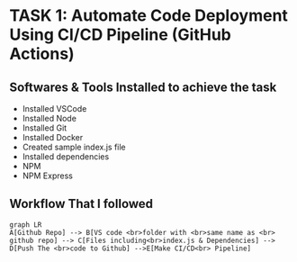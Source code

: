 # TASK 1: Automate Code Deployment Using CI/CD Pipeline (GitHub Actions)

## Softwares & Tools Installed to achieve the task

- Installed VSCode
- Installed Node
- Installed Git
- Installed Docker
- Created sample index.js file
- Installed dependencies
- NPM
- NPM Express

## Workflow That I followed

```mermaid
graph LR
A[Github Repo] --> B[VS code <br>folder with <br>same name as <br> github repo] --> C[Files including<br>index.js & Dependencies] --> D[Push The <br>code to Github] -->E[Make CI/CD<br> Pipeline]

```

